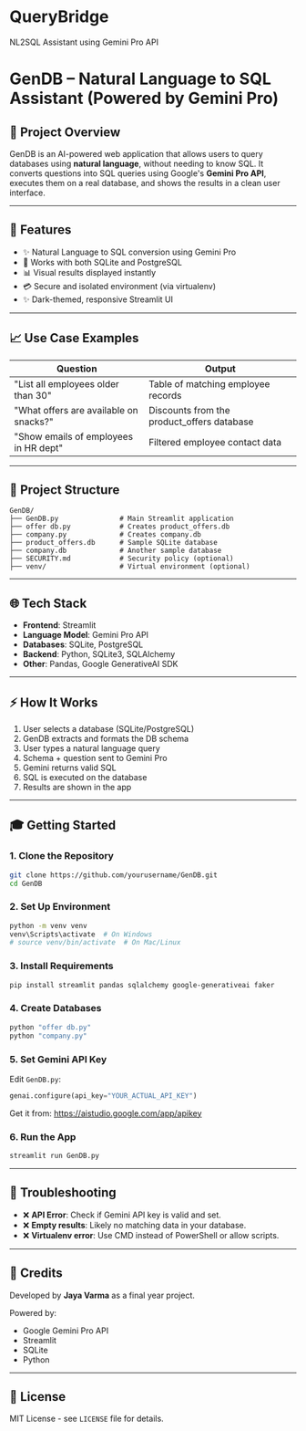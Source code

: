 # QueryBridge
NL2SQL Assistant using Gemini Pro API


# GenDB – Natural Language to SQL Assistant (Powered by Gemini Pro)

## 📄 Project Overview
GenDB is an AI-powered web application that allows users to query databases using **natural language**, without needing to know SQL. It converts questions into SQL queries using Google's **Gemini Pro API**, executes them on a real database, and shows the results in a clean user interface.

---

## 🚀 Features
- ✨ Natural Language to SQL conversion using Gemini Pro
- 🔗 Works with both SQLite and PostgreSQL
- 📊 Visual results displayed instantly
- 💳 Secure and isolated environment (via virtualenv)
- ✨ Dark-themed, responsive Streamlit UI

---

## 📈 Use Case Examples
| Question                                | Output                                       |
|-----------------------------------------|----------------------------------------------|
| "List all employees older than 30"      | Table of matching employee records           |
| "What offers are available on snacks?"  | Discounts from the product_offers database   |
| "Show emails of employees in HR dept"   | Filtered employee contact data               |

---

## 📁 Project Structure
```
GenDB/
├── GenDB.py               # Main Streamlit application
├── offer db.py            # Creates product_offers.db
├── company.py             # Creates company.db
├── product_offers.db      # Sample SQLite database
├── company.db             # Another sample database
├── SECURITY.md            # Security policy (optional)
├── venv/                  # Virtual environment (optional)
```

---

## 🌐 Tech Stack
- **Frontend**: Streamlit
- **Language Model**: Gemini Pro API
- **Databases**: SQLite, PostgreSQL
- **Backend**: Python, SQLite3, SQLAlchemy
- **Other**: Pandas, Google GenerativeAI SDK

---

## ⚡ How It Works
1. User selects a database (SQLite/PostgreSQL)
2. GenDB extracts and formats the DB schema
3. User types a natural language query
4. Schema + question sent to Gemini Pro
5. Gemini returns valid SQL
6. SQL is executed on the database
7. Results are shown in the app

---

## 🎓 Getting Started

### 1. Clone the Repository
```bash
git clone https://github.com/yourusername/GenDB.git
cd GenDB
```

### 2. Set Up Environment
```bash
python -m venv venv
venv\Scripts\activate  # On Windows
# source venv/bin/activate  # On Mac/Linux
```

### 3. Install Requirements
```bash
pip install streamlit pandas sqlalchemy google-generativeai faker
```

### 4. Create Databases
```bash
python "offer db.py"
python "company.py"
```

### 5. Set Gemini API Key
Edit `GenDB.py`:
```python
genai.configure(api_key="YOUR_ACTUAL_API_KEY")
```
Get it from: https://aistudio.google.com/app/apikey

### 6. Run the App
```bash
streamlit run GenDB.py
```

---

## 🚩 Troubleshooting
- ❌ **API Error**: Check if Gemini API key is valid and set.
- ❌ **Empty results**: Likely no matching data in your database.
- ❌ **Virtualenv error**: Use CMD instead of PowerShell or allow scripts.

---

## 🌟 Credits
Developed by **Jaya Varma** as a final year project.

Powered by:
- Google Gemini Pro API
- Streamlit
- SQLite
- Python

---

## 🏑 License
MIT License - see `LICENSE` file for details.

